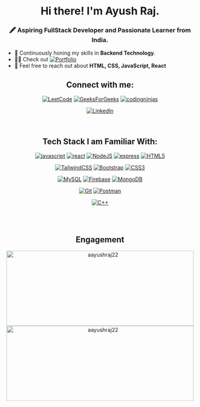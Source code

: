 <h1 align="center">Hi there! I'm Ayush Raj.</h1>
<h3 align="center">🖋️ Aspiring FullStack Developer and Passionate Learner from India.</h3>

- 🌱 Continuously honing my skills in **Backend Technology**.
- 👨‍💻 Check out [![Portfolio](https://img.shields.io/badge/Portfolio-dodgerblue?style=flat&logo=internet-explorer)]([https://your-portfolio-link.com](https://ayushrajgupta-portfolio.netlify.app/))
- 💬 Feel free to reach out about **HTML, CSS, JavaScript, React**

<h2 align='center'>Connect with me:</h3>
<div align='center'>

  [![LeetCode](https://img.shields.io/badge/LeetCode-000000?style=flat-square&logo=LeetCode&logoColor=#d16c06)](https://leetcode.com/u/Ayush_Raj_22/)
  [![GeeksForGeeks](https://img.shields.io/badge/GeeksforGeeks-gray?style=flat-square&logo=geeksforgeeks&logoColor=35914c)](https://auth.geeksforgeeks.org/user/ay_raj)
  [![codingninjas](https://img.shields.io/badge/coding%20ninjas-DD6620?style=flat-square&logo=codingninjas&logoColor=white)](https://www.naukri.com/code360/profile/ayush_raj2)

  [![LinkedIn](https://img.shields.io/badge/linkedin-blue?style=flat-square&logo=linkedin&logoColor=white&)](https://www.linkedin.com/in/ayush-raj-5760b61a1/)
</div>
<br/>

<h2 align='center'>Tech Stack I am Familiar With:</h3>
<div align='center'>

  [![javascript](https://img.shields.io/badge/javascript-yellow?style=for-the-badge&logo=javascript&logoColor=white)](https://javascript.info)
  [![react](https://img.shields.io/badge/reactjs-blue?style=for-the-badge&logo=react&logoColor=white)](https://react.dev)
  [![NodeJS](https://img.shields.io/badge/node.js-6DA55F?style=for-the-badge&logo=node.js&logoColor=white)](https://nodejs.org)
  [![express](https://img.shields.io/badge/express-000000?style=for-the-badge&logo=express&logoColor=white)](https://expressjs.com/)
  [![HTML5](https://img.shields.io/badge/html5-%23E34F26.svg?style=for-the-badge&logo=html5&logoColor=white)](https://www.w3schools.com/html/)
  
  [![TailwindCSS](https://img.shields.io/badge/tailwindcss-%2338B2AC.svg?style=for-the-badge&logo=tailwind-css&logoColor=white)](https://tailwindcss.com/)
  [![Bootstrap](https://img.shields.io/badge/bootstrap-%238511FA.svg?style=for-the-badge&logo=bootstrap&logoColor=white)](https://getbootstrap.com/)
  [![CSS3](https://img.shields.io/badge/css3-%231572B6.svg?style=for-the-badge&logo=css3&logoColor=white)](https://www.w3schools.com/css/)
  
  [![MySQL](https://img.shields.io/badge/mysql-4479A1.svg?style=for-the-badge&logo=mysql&logoColor=white)](https://www.mysql.com/)
  [![Firebase](https://img.shields.io/badge/firebase-a08021?style=for-the-badge&logo=firebase&logoColor=ffcd34)](https://firebase.google.com/)
  [![MongoDB](https://img.shields.io/badge/MongoDB-%234ea94b.svg?style=for-the-badge&logo=mongodb&logoColor=white)](https://www.mongodb.com/)
  
  [![Git](https://img.shields.io/badge/git-%23F05033.svg?style=for-the-badge&logo=git&logoColor=white)](https://git-scm.com/)
  [![Postman](https://img.shields.io/badge/Postman-FF6C37?style=for-the-badge&logo=postman&logoColor=white)](https://www.postman.com/)
  
  [![C++](https://img.shields.io/badge/c++-%2300599C.svg?style=for-the-badge&logo=c%2B%2B&logoColor=white)](https://cplusplus.com/)
</div>
<br/>
<br/>

<div align='center'>
  <h2>Engagement</h2>
  <img src="https://github-readme-stats.vercel.app/api/top-langs?username=aayushraj22&show_icons=true&locale=en&layout=compact&theme=dark" alt="aayushraj22" width="500" height='200'/>
  <img src="https://github-readme-stats.vercel.app/api?username=aayushraj22&show_icons=true&locale=en&theme=dark" alt="aayushraj22" width="500" height='200' />
</div>


